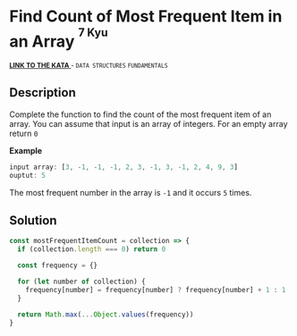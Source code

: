 <h1>Find Count of Most Frequent Item in an Array <sup><sup>7 Kyu</sup></sup></h1>

<sup>
  <a href="https://www.codewars.com/kata/56582133c932d8239900002e">
    <strong>LINK TO THE KATA</strong>
  </a> - <code>DATA STRUCTURES</code> <code>FUNDAMENTALS</code>
</sup>

## Description

Complete the function to find the count of the most frequent item of an array. You can assume that input is an array of integers. For an empty array return `0`

**Example**

```javascript
input array: [3, -1, -1, -1, 2, 3, -1, 3, -1, 2, 4, 9, 3]
ouptut: 5
```

The most frequent number in the array is `-1` and it occurs `5` times.

## Solution

```javascript
const mostFrequentItemCount = collection => {
  if (collection.length === 0) return 0

  const frequency = {}

  for (let number of collection) {
    frequency[number] = frequency[number] ? frequency[number] + 1 : 1
  }

  return Math.max(...Object.values(frequency))
}
```
